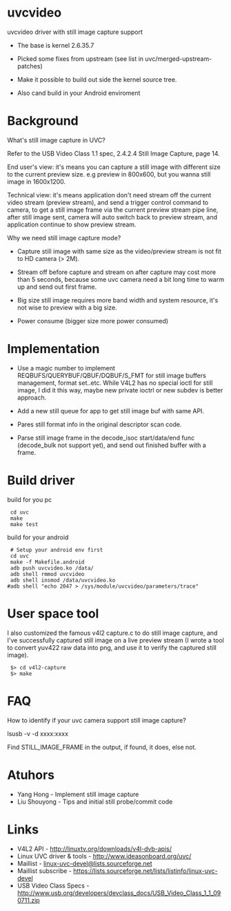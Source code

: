 uvcvideo
========

uvcvideo driver with still image capture support

* The base is kernel 2.6.35.7

* Picked some fixes from upstream (see list in uvc/merged-upstream-patches)

* Make it possible to build out side the kernel source tree.

* Also cand build in your Android enviroment

Background
==========

What's still image capture in UVC?

Refer to the USB Video Class 1.1 spec, 2.4.2.4 Still Image Capture, page 14.

End user's view: it's means you can capture a still image with different
size to the current preview size. e.g preview in 800x600, but you wanna
still image in 1600x1200.

Technical view: it's means application don't need stream off the current
video stream (preview stream), and send a trigger control command to camera,
to get a still image frame via the current preview stream pipe line, after
still image sent, camera will auto switch back to preview stream, and
application continue to show preview stream.

Why we need still image capture mode?

* Capture still image with same size as the video/preview stream is not fit
  to HD camera (> 2M).

* Stream off before capture and stream on after capture may cost more than
  5 seconds, because some uvc camera need a bit long time to warm up and
  send out first frame.

* Big size still image requires more band width and system resource, it's
  not wise to preview with a big size.

* Power consume (bigger size more power consumed)

Implementation
==============

* Use a magic number to implement REQBUFS/QUERYBUF/QBUF/DQBUF/S_FMT for
  still image buffers management, format set..etc. While V4L2 has no special
  ioctl for still image, I did it this way, maybe new private ioctrl or new
  subdev is better approach.

* Add a new still queue for app to get still image buf with same API.

* Pares still format info in the original descriptor scan code.

* Parse still image frame in the decode_isoc start/data/end func (decode_bulk
  not support yet), and send out finished buffer with a frame.

Build driver
============

build for you pc

```
 cd uvc
 make
 make test
```

build for your android

```
 # Setup your android env first
 cd uvc
 make -f Makefile.android
 adb push uvcvideo.ko /data/
 adb shell rmmod uvcvideo
 adb shell insmod /data/uvcvideo.ko
#adb shell "echo 2047 > /sys/module/uvcvideo/parameters/trace"
```

User space tool
===============

I also customized the famous v4l2 capture.c to do still image capture, and
I've successfully captured still image on a live preview stream (I wrote a
tool to convert yuv422 raw data into png, and use it to verify the captured
still image).

```
 $> cd v4l2-capture
 $> make
```

FAQ
===

How to identify if your uvc camera support still image capture?

lsusb -v -d xxxx:xxxx

Find STILL_IMAGE_FRAME in the output, if found, it does, else not.

Atuhors
=======

* Yang Hong - Implement still image capture
* Liu Shouyong - Tips and initial still probe/commit code

Links
=====

* V4L2 API - http://linuxtv.org/downloads/v4l-dvb-apis/
* Linux UVC driver & tools - http://www.ideasonboard.org/uvc/
* Maillist - linux-uvc-devel@lists.sourceforge.net
* Maillist subscribe - https://lists.sourceforge.net/lists/listinfo/linux-uvc-devel
* USB Video Class Specs - http://www.usb.org/developers/devclass_docs/USB_Video_Class_1_1_090711.zip
